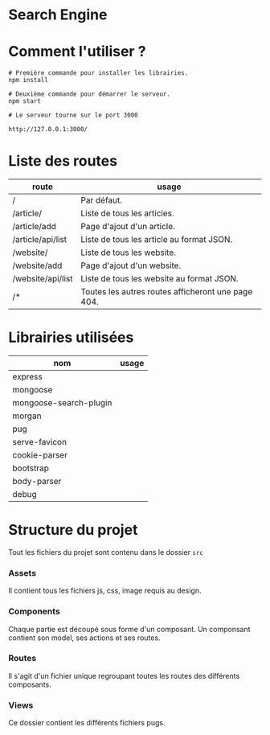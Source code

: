 # Search Engine

# Comment l'utiliser ?

```
# Première commande pour installer les librairies.
npm install

# Deuxième commande pour démarrer le serveur.
npm start

# Le serveur tourne sur le port 3000

http://127.0.0.1:3000/

```

# Liste des routes

| route | usage |
| --- | --- |
| / | Par défaut.
| /article/ | Liste de tous les articles.
| /article/add | Page d'ajout d'un article.
| /article/api/list | Liste de tous les article au format JSON.
| /website/ | Liste de tous les website.
| /website/add | Page d'ajout d'un website.
| /website/api/list | Liste de tous les website au format JSON.
| /* | Toutes les autres routes afficheront une page 404.

# Librairies utilisées 

| nom | usage |
| --- | --- |
| express
| mongoose
| mongoose-search-plugin
| morgan
| pug
| serve-favicon
| cookie-parser
| bootstrap
| body-parser
| debug

# Structure du projet

Tout les fichiers du projet sont contenu dans le dossier ```src```

### Assets

Il contient tous les fichiers js, css, image requis au design.

### Components

Chaque partie est découpé sous forme d'un composant.
Un componsant contient son model, ses actions et ses routes.

### Routes

Il s'agit d'un fichier unique regroupant toutes les routes des différents composants.

### Views

Ce dossier contient les différents fichiers pugs.